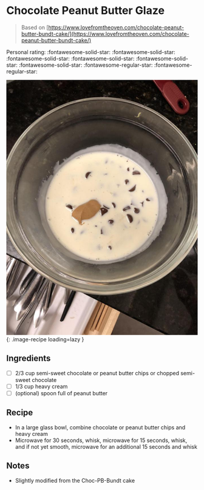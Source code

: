 # Chocolate Peanut Butter Glaze

> Based on [https://www.lovefromtheoven.com/chocolate-peanut-butter-bundt-cake/](https://www.lovefromtheoven.com/chocolate-peanut-butter-bundt-cake/)

<!-- {cts} rating=3; (User can specify rating on scale of 1-5) -->

Personal rating: :fontawesome-solid-star: :fontawesome-solid-star: :fontawesome-solid-star: :fontawesome-solid-star: :fontawesome-solid-star: :fontawesome-solid-star: :fontawesome-regular-star: :fontawesome-regular-star:

<!-- {cte} -->

<!-- {cts} name_image=chocolate_peanut_butter_glaze.jpeg; (User can specify image name) -->

![chocolate_peanut_butter_glaze.jpeg](./chocolate_peanut_butter_glaze.jpeg){: .image-recipe loading=lazy }

<!-- {cte} -->

## Ingredients

- [ ] 2/3 cup semi-sweet chocolate or peanut butter chips or chopped semi-sweet chocolate
- [ ] 1/3 cup heavy cream
- [ ] (optional) spoon full of peanut butter

## Recipe

- In a large glass bowl, combine chocolate or peanut butter chips and heavy cream
- Microwave for 30 seconds, whisk, microwave for 15 seconds, whisk, and if not yet smooth, microwave for an additional 15 seconds and whisk

## Notes

- Slightly modified from the Choc-PB-Bundt cake

